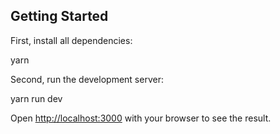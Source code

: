 ## Getting Started

First, install all dependencies:

yarn


Second, run the development server:

yarn run dev

Open [http://localhost:3000](http://localhost:3000) with your browser to see the result.


